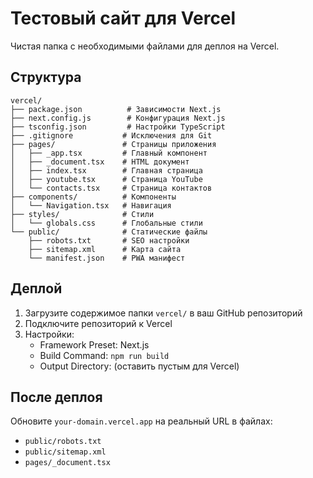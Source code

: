 # Тестовый сайт для Vercel

Чистая папка с необходимыми файлами для деплоя на Vercel.

## Структура

```
vercel/
├── package.json          # Зависимости Next.js
├── next.config.js        # Конфигурация Next.js
├── tsconfig.json         # Настройки TypeScript
├── .gitignore           # Исключения для Git
├── pages/               # Страницы приложения
│   ├── _app.tsx         # Главный компонент
│   ├── _document.tsx    # HTML документ
│   ├── index.tsx        # Главная страница
│   ├── youtube.tsx      # Страница YouTube
│   └── contacts.tsx     # Страница контактов
├── components/          # Компоненты
│   └── Navigation.tsx   # Навигация
├── styles/              # Стили
│   └── globals.css      # Глобальные стили
└── public/              # Статические файлы
    ├── robots.txt       # SEO настройки
    ├── sitemap.xml      # Карта сайта
    └── manifest.json    # PWA манифест
```

## Деплой

1. Загрузите содержимое папки `vercel/` в ваш GitHub репозиторий
2. Подключите репозиторий к Vercel
3. Настройки:
   - Framework Preset: Next.js
   - Build Command: `npm run build`
   - Output Directory: (оставить пустым для Vercel)

## После деплоя

Обновите `your-domain.vercel.app` на реальный URL в файлах:
- `public/robots.txt`
- `public/sitemap.xml`
- `pages/_document.tsx`
